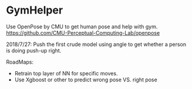 # GymHelper

Use OpenPose by CMU to get human pose and help with gym.
https://github.com/CMU-Perceptual-Computing-Lab/openpose

2018/7/27:
Push the first crude model using angle to get whether a person is doing push-up right.

RoadMaps:
- Retrain top layer of NN for specific moves.
- Use Xgboost or other to predict wrong pose VS. right pose
